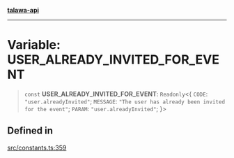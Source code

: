 [**talawa-api**](../../README.md)

***

# Variable: USER\_ALREADY\_INVITED\_FOR\_EVENT

> `const` **USER\_ALREADY\_INVITED\_FOR\_EVENT**: `Readonly`\<\{ `CODE`: `"user.alreadyInvited"`; `MESSAGE`: `"The user has already been invited for the event"`; `PARAM`: `"user.alreadyInvited"`; \}\>

## Defined in

[src/constants.ts:359](https://github.com/Suyash878/talawa-api/blob/f376d03c37e9acd046e7cc983947432c95f74442/src/constants.ts#L359)
